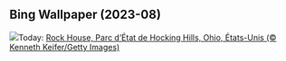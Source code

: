 ## Bing Wallpaper (2023-08)
![](https://www.bing.com/th?id=OHR.RockHouse_FR-CA1855600416_UHD.jpg&w=1000)Today: [Rock House, Parc d’État de Hocking Hills, Ohio, États-Unis (© Kenneth Keifer/Getty Images)](https://www.bing.com/th?id=OHR.RockHouse_FR-CA1855600416_UHD.jpg)